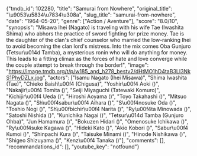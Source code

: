 {"tmdb_id": 102280, "title": "Samurai from Nowhere", "original_title": "\u9053\u5834\u7834\u308a", "slug_title": "samurai-from-nowhere", "date": "1964-05-20", "genre": ["Action / Aventure"], "score": "8.0/10", "synopsis": "Misawa Ihei (Nagato) is traveling with his wife Tae (Iwashita Shima) who abhors the practice of sword fighting for prize money. Tae is the daughter of the clan's chief counselor who married the low-ranking Ihei to avoid becoming the clan lord's mistress. Into the mix comes Oba Gunjuro (Tetsur\u014d Tamba), a mysterious ronin who will do anything for money. This leads to a fitting climax as the forces of hate and love converge while the couple attempt to break through the border!", "image": "https://image.tmdb.org/t/p/w185_and_h278_bestv2/dHtMO1hD4taB3LI3NkS1PhyDZLx.jpg", "actors": ["Isamu Nagato (Ihei Misawa)", "Shima Iwashita (Tae)", "Chieko Baish\u00f4 (Chigusa)", "Yoshir\u00f4 Aoki ()", "Nakajir\u00f4 Tomita ()", "Seiji Miyaguchi (Tatewaki Komuro)", "Kichijir\u00f4 Ueda ()", "Hiroshi Aoyama ()", "Toyo Takahashi ()", "Mitsuo Nagata ()", "Sh\u00f4sabur\u00f4 Aihara ()", "S\u00f4nosuke Oda ()", "Toshio Nogi ()", "Sh\u00fbichir\u00f4 Narita ()", "Ry\u00f4ta Minowada ()", "Satoshi Nishida ()", "Kunichika Nagai ()", "Tetsur\u014d Tamba (Gunjuro Ohba)", "Jun Hamamura ()", "Bokuzen Hidari ()", "Omenosuke Ichikawa ()", "Ry\u00f4suke Kagawa ()", "Hideki Kato ()", "Akio Kobori ()", "Sabur\u00f4 Kumoi ()", "Shinpachi Kura ()", "Taisuke Minami ()", "Hinode Nishikawa ()", "Shigeo Shizuyama ()", "Kenz\u00f4 Tanaka ()"], "comments": [], "recommandations_id": [], "youtube_key": "notfound"}
